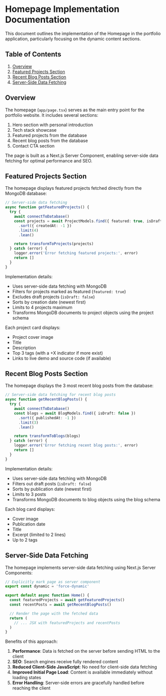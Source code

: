 # Homepage Implementation Documentation

This document outlines the implementation of the Homepage in the portfolio application, particularly focusing on the dynamic content sections.

## Table of Contents

1. [Overview](#overview)
2. [Featured Projects Section](#featured-projects-section)
3. [Recent Blog Posts Section](#recent-blog-posts-section)
4. [Server-Side Data Fetching](#server-side-data-fetching)

## Overview

The homepage (`app/page.tsx`) serves as the main entry point for the portfolio website. It includes several sections:

1. Hero section with personal introduction
2. Tech stack showcase
3. Featured projects from the database
4. Recent blog posts from the database
5. Contact CTA section

The page is built as a Next.js Server Component, enabling server-side data fetching for optimal performance and SEO.

## Featured Projects Section

The homepage displays featured projects fetched directly from the MongoDB database:

```typescript
// Server-side data fetching
async function getFeaturedProjects() {
  try {
    await connectToDatabase()
    const projects = await ProjectModels.find({ featured: true, isDraft: false })
      .sort({ createdAt: -1 })
      .limit(4)
      .lean()

    return transformToProjects(projects)
  } catch (error) {
    logger.error('Error fetching featured projects:', error)
    return []
  }
}
```

Implementation details:

- Uses server-side data fetching with MongoDB
- Filters for projects marked as featured (`featured: true`)
- Excludes draft projects (`isDraft: false`)
- Sorts by creation date (newest first)
- Limits to 4 projects maximum
- Transforms MongoDB documents to project objects using the project schema

Each project card displays:

- Project cover image
- Title
- Description
- Top 3 tags (with a +X indicator if more exist)
- Links to live demo and source code (if available)

## Recent Blog Posts Section

The homepage displays the 3 most recent blog posts from the database:

```typescript
// Server-side data fetching for recent blog posts
async function getRecentBlogPosts() {
  try {
    await connectToDatabase()
    const blogs = await BlogModels.find({ isDraft: false })
      .sort({ publishedAt: -1 })
      .limit(3)
      .lean()

    return transformToBlogs(blogs)
  } catch (error) {
    logger.error('Error fetching recent blog posts:', error)
    return []
  }
}
```

Implementation details:

- Uses server-side data fetching with MongoDB
- Filters out draft posts (`isDraft: false`)
- Sorts by publication date (newest first)
- Limits to 3 posts
- Transforms MongoDB documents to blog objects using the blog schema

Each blog card displays:

- Cover image
- Publication date
- Title
- Excerpt (limited to 2 lines)
- Up to 2 tags

## Server-Side Data Fetching

The homepage implements server-side data fetching using Next.js Server Components:

```typescript
// Explicitly mark page as server component
export const dynamic = 'force-dynamic'

export default async function Home() {
  const featuredProjects = await getFeaturedProjects()
  const recentPosts = await getRecentBlogPosts()

  // Render the page with the fetched data
  return (
    // ... JSX with featuredProjects and recentPosts
  )
}
```

Benefits of this approach:

1. **Performance**: Data is fetched on the server before sending HTML to the client
2. **SEO**: Search engines receive fully rendered content
3. **Reduced Client-Side JavaScript**: No need for client-side data fetching
4. **Improved Initial Page Load**: Content is available immediately without loading states
5. **Error Handling**: Server-side errors are gracefully handled before reaching the client
